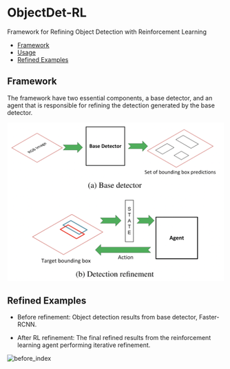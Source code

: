 # ObjectDet-RL
Framework for Refining Object Detection with Reinforcement Learning
- [Framework](#Framework)
- [Usage](#usage)
- [Refined Examples](#Examples)

## Framework

The framework have two essential components, a base detector, and an agent that is responsible for refining the detection generated by the base detector.

<img src="figures/framework.png" alt="before_index" width="700"/>

## Refined Examples
* Before refinement: Object detection results from base detector, Faster-RCNN.

* After RL refinement: The final refined results from the reinforcement learning agent performing iterative refinement.

<img src="figures/exmpl_imgs.png" alt="before_index" width="700"/>
